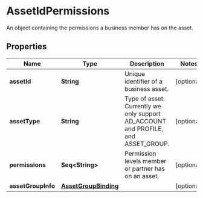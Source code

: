 

# AssetIdPermissions

An object containing the permissions a business member has on the asset.

## Properties

Name | Type | Description | Notes
------------ | ------------- | ------------- | -------------
**assetId** | **String** | Unique identifier of a business asset. |  [optional]
**assetType** | **String** | Type of asset. Currently we only support AD_ACCOUNT and PROFILE, and ASSET_GROUP. |  [optional]
**permissions** | **Seq&lt;String&gt;** | Permission levels member or partner has on an asset. |  [optional]
**assetGroupInfo** | [**AssetGroupBinding**](AssetGroupBinding.md) |  |  [optional]



